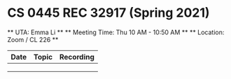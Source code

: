 # CS 0445 REC 32917 (Spring 2021)

** UTA: Emma Li **
** Meeting Time: Thu 10 AM - 10:50 AM **
** Location: Zoom / CL 226 **

| Date | Topic | Recording |
| ---- | ----- | --------- |
|      |       |           |
|      |       |           |
|      |       |           |